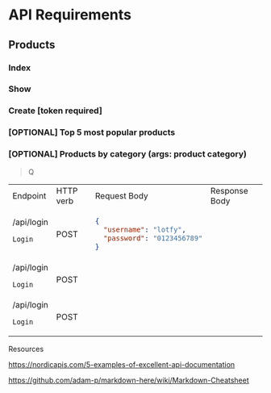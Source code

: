 # API Requirements

## Products

### Index

### Show

### Create [token required]

### [OPTIONAL] Top 5 most popular products

### [OPTIONAL] Products by category (args: product category)

> Q
<center>

<table>
<tr>
<td> Endpoint </td>
<td> HTTP verb </td>
<td> Request Body </td>
<td> Response Body </td>
</tr>
<tr>
<td> /api/login

`Login`</td> <td>POST</td>

<td>

```json
{
  "username": "lotfy",
  "password": "0123456789"
}
```

</td>

<td>

 </td>
</tr>

<tr>
<td> /api/login

`Login`</td> <td>POST</td>

<td>


</td>

<td>


 </td>
</tr>

<tr>
<td> /api/login

`Login`</td> <td>POST</td>

<td>
</td>

<td>

 </td>
</tr>

</table>
</center>
Resources

<https://nordicapis.com/5-examples-of-excellent-api-documentation>

<https://github.com/adam-p/markdown-here/wiki/Markdown-Cheatsheet>
